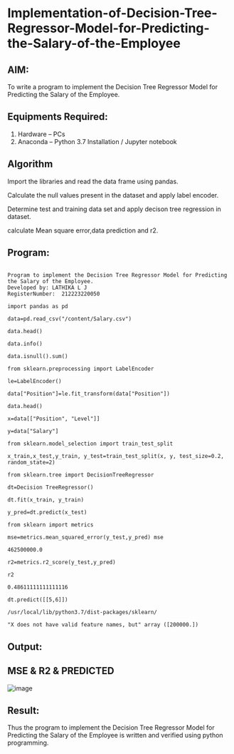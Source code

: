# Implementation-of-Decision-Tree-Regressor-Model-for-Predicting-the-Salary-of-the-Employee

## AIM:
To write a program to implement the Decision Tree Regressor Model for Predicting the Salary of the Employee.

## Equipments Required:
1. Hardware – PCs
2. Anaconda – Python 3.7 Installation / Jupyter notebook

## Algorithm
Import the libraries and read the data frame using pandas.

Calculate the null values present in the dataset and apply label encoder.

Determine test and training data set and apply decison tree regression in dataset.

calculate Mean square error,data prediction and r2.
## Program:
```

Program to implement the Decision Tree Regressor Model for Predicting the Salary of the Employee.
Developed by: LATHIKA L J
RegisterNumber:  212223220050

import pandas as pd

data=pd.read_csv("/content/Salary.csv")

data.head()

data.info()

data.isnull().sum()

from sklearn.preprocessing import LabelEncoder

le=LabelEncoder()

data["Position"]=le.fit_transform(data["Position"])

data.head()

x=data[["Position", "Level"]]

y=data["Salary"]

from sklearn.model_selection import train_test_split

x_train,x_test,y_train, y_test=train_test_split(x, y, test_size=0.2, random_state=2)

from sklearn.tree import DecisionTreeRegressor

dt=Decision TreeRegressor()

dt.fit(x_train, y_train)

y_pred=dt.predict(x_test)

from sklearn import metrics

mse=metrics.mean_squared_error(y_test,y_pred) mse

462500000.0

r2=metrics.r2_score(y_test,y_pred)

r2

0.48611111111111116

dt.predict([[5,6]])

/usr/local/lib/python3.7/dist-packages/sklearn/

"X does not have valid feature names, but" array ([200000.])
```

## Output:
## MSE & R2 & PREDICTED
![image](https://github.com/user-attachments/assets/a2c0edad-b1c2-4737-b88e-5e5b396f45fc)

## Result:
Thus the program to implement the Decision Tree Regressor Model for Predicting the Salary of the Employee is written and verified using python programming.
